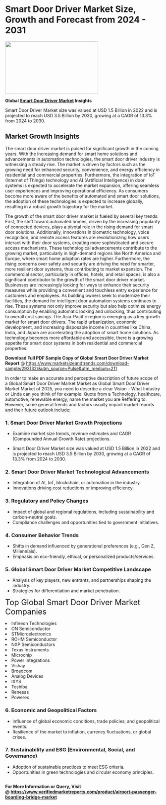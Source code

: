 <H1>Smart Door Driver Market Size, Growth and Forecast from 2024 - 2031</H1><img class="aligncenter size-medium wp-image-584254" src="https://thirdeyenews.in/wp-content/uploads/2024/09/Global-Market-Research-300x168.jpeg" alt="" width="300" height="168" /><p><strong>Global&nbsp;<a href="https://www.marketsizeandtrends.com/download-sample/293132/&amp;utm_source=Pulse&amp;utm_medium=211">Smart Door Driver Market</a> Insights</strong></p><p>Smart Door Driver Market size was valued at USD 1.5 Billion in 2022 and is projected to reach USD 3.5 Billion by 2030, growing at a CAGR of 13.3% from 2024 to 2030.</p><p><h2>Market Growth Insights</h2> <p>The smart door driver market is poised for significant growth in the coming years. With the increasing demand for smart home solutions and advancements in automation technologies, the smart door driver industry is witnessing a steady rise. The market is driven by factors such as the growing need for enhanced security, convenience, and energy efficiency in residential and commercial properties. Furthermore, the integration of IoT (Internet of Things) technology and AI (Artificial Intelligence) in door systems is expected to accelerate the market expansion, offering seamless user experiences and improving operational efficiency. As consumers become more aware of the benefits of automated and smart door solutions, the adoption of these technologies is expected to increase globally, resulting in a robust growth trajectory for the market. </p> <p>The growth of the smart door driver market is fueled by several key trends. First, the shift toward automated homes, driven by the increasing popularity of connected devices, plays a pivotal role in the rising demand for smart door solutions. Additionally, innovations in biometric technology, voice recognition, and remote access features are revolutionizing how users interact with their door systems, creating more sophisticated and secure access mechanisms. These technological advancements contribute to the growing market, particularly in high-demand regions like North America and Europe, where smart home adoption rates are higher. Furthermore, the rising concerns over safety and security are driving the need for smarter, more resilient door systems, thus contributing to market expansion. The commercial sector, particularly in offices, hotels, and retail spaces, is also a significant contributor to the growth of the smart door driver market. Businesses are increasingly looking for ways to enhance their security measures while providing a convenient and touchless entry experience for customers and employees. As building owners seek to modernize their facilities, the demand for intelligent door automation systems continues to rise. These systems not only improve security but also help optimize energy consumption by enabling automatic locking and unlocking, thus contributing to overall cost savings. The Asia-Pacific region is emerging as a key growth market for smart door drivers. The rapid urbanization, economic development, and increasing disposable income in countries like China, India, and Japan are accelerating the adoption of smart home solutions. As technology becomes more affordable and accessible, there is a growing appetite for smart door systems in both residential and commercial properties. </p><p><span class=""><strong>Download Full PDF Sample Copy of Global Smart Door Driver Market Report</strong> @ <a href="https://www.marketsizeandtrends.com/download-sample/293132/&amp;utm_source=Pulse&amp;utm_medium=211" target="_blank">https://www.marketsizeandtrends.com/download-sample/293132/&amp;utm_source=Pulse&amp;utm_medium=211</a></span></p><p>In order to make an accurate and perceptive description of future scope of a Global&nbsp;Smart Door Driver Market Market as Global&nbsp;Smart Door Driver Market Market of 2025, you need to describe a clear Vision &ndash; What Industry or Linda can you think of for example: Quote from a Technology, healthcare, automotive, renewable energy, name the market you are Reffering to. However, some general trends and factors usually impact market reports and their future outlook include:</p><h3>1.&nbsp;<strong>Smart Door Driver Market Growth Projections</strong></h3><ul><li>Examine market size trends, revenue estimates and CAGR (Compounded Annual Growth Rate) projections.</li><li><p>Smart Door Driver Market size was valued at USD 1.5 Billion in 2022 and is projected to reach USD 3.5 Billion by 2030, growing at a CAGR of 13.3% from 2024 to 2030.</p></li></ul><h3>2.&nbsp;<strong>Smart Door Driver Market Technological Advancements</strong></h3><ul><li>Integration of AI, IoT, blockchain, or automation in the industry.</li><li>Innovations driving cost reductions or improving efficiency.</li></ul><h3>3.&nbsp;<strong>Regulatory and Policy Changes</strong></h3><ul><li>Impact of global and regional regulations, including sustainability and carbon-neutral goals.</li><li>Compliance challenges and opportunities tied to government initiatives.</li></ul><h3>4.&nbsp;<strong>Consumer Behavior Trends</strong></h3><ul><li>Shifts in demand influenced by generational preferences (e.g., Gen Z, Millennials).</li><li>Emphasis on eco-friendly, ethical, or personalized products/services.</li></ul><h3>5.&nbsp;<strong>Global Smart Door Driver Market Competitive Landscape</strong></h3><ul><li>Analysis of key players, new entrants, and partnerships shaping the industry.</li><li>Strategies for differentiation and market penetration.</li></ul><p data-pm-slice="1 1 []"><span style="color: inherit; font-family: inherit; font-size: 25px;">Top Global Smart Door Driver Market Companies</span></p><div class="" data-test-id=""><p><li>Infineon Technologies</li><li> ON Semiconductor</li><li> STMicroelectronics</li><li> ROHM Semiconductor</li><li> NXP Semiconductors</li><li> Texas Instruments</li><li> Microchip</li><li> Power Integrations</li><li> Vishay</li><li> Broadcom</li><li> Analog Devices</li><li> IXYS</li><li> Toshiba</li><li> Renesas</li><li> Powerex</li></p></div><h3>6.&nbsp;<strong>Economic and Geopolitical Factors</strong></h3><ul><li>Influence of global economic conditions, trade policies, and geopolitical events.</li><li>Resilience of the market to inflation, currency fluctuations, or global crises.</li></ul><h3>7.&nbsp;<strong>Sustainability and ESG (Environmental, Social, and Governance)</strong></h3><ul><li>Adoption of sustainable practices to meet ESG criteria.</li><li>Opportunities in green technologies and circular economy principles.</li></ul><h2><strong style="font-size: 14px;">For More Information or Query, Visit @&nbsp;</strong><a style="background-color: #ffffff; font-size: 14px;" href="https://www.marketsizeandtrends.com/report/smart-door-driver-market/" target="_blank">https://www.verifiedmarketreports.com/product/airport-passenger-boarding-bridge-market</a></h2>
